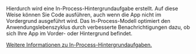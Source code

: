﻿Hierdurch wird eine In-Process-Hintergrundaufgabe erstellt. Auf diese Weise können Sie Code ausführen, auch wenn die App nicht im Vordergrund ausgeführt wird. Das In-Process-Modell optimiert den Anwendungslebenszyklus durch verbesserte Benachrichtigungen dazu, ob sich Ihre App im Vorder- oder Hintergrund befindet.

[Weitere Informationen zu In-Process-Hintergrundaufgaben.](https://docs.microsoft.com/en-us/windows/uwp/launch-resume/create-and-register-an-inproc-background-task)
